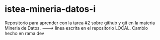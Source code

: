 # istea-mineria-datos-i
Repositorio para aprender con la tarea #2 sobre github y git en la materia Mineria de Datos.
---> linea escrita en el repositorio LOCAL.
Cambio hecho en rama dev
